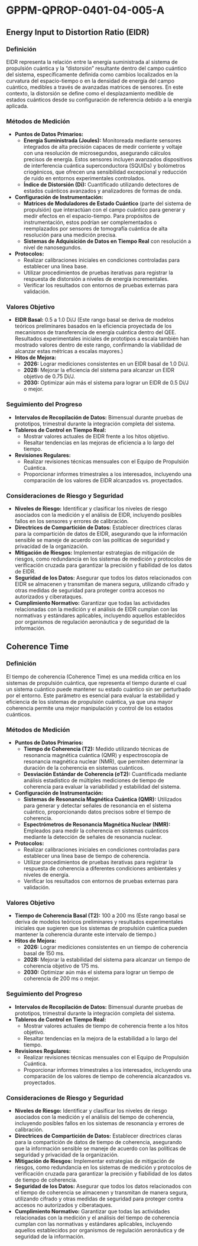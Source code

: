 # GPPM-QPROP-0401-04-005-A

## **Energy Input to Distortion Ratio (EIDR)**

### **Definición**  
EIDR representa la relación entre la energía suministrada al sistema de propulsión cuántica y la “distorsión” resultante dentro del campo cuántico del sistema, específicamente definida como cambios localizados en la curvatura del espacio-tiempo o en la densidad de energía del campo cuántico, medibles a través de avanzadas matrices de sensores. En este contexto, la distorsión se define como el desplazamiento medible de estados cuánticos desde su configuración de referencia debido a la energía aplicada.

### **Métodos de Medición**  
- **Puntos de Datos Primarios:**  
  - **Energía Suministrada (Joules):** Monitoreada mediante sensores integrados de alta precisión capaces de medir corriente y voltaje con una resolución de microsegundos, asegurando cálculos precisos de energía. Estos sensores incluyen avanzados dispositivos de interferencia cuántica superconductora (SQUIDs) y bolómetros criogénicos, que ofrecen una sensibilidad excepcional y reducción de ruido en entornos experimentales controlados.  
  - **Índice de Distorsión (Di):** Cuantificado utilizando detectores de estados cuánticos avanzados y analizadores de formas de onda.
- **Configuración de Instrumentación:**  
  - **Matrices de Moduladores de Estado Cuántico** (parte del sistema de propulsión) que interactúan con el campo cuántico para generar y medir efectos en el espacio-tiempo. Para propósitos de instrumentación, estos podrían ser complementados o reemplazados por sensores de tomografía cuántica de alta resolución para una medición precisa.  
  - **Sistemas de Adquisición de Datos en Tiempo Real** con resolución a nivel de nanosegundos.
- **Protocolos:**  
  - Realizar calibraciones iniciales en condiciones controladas para establecer una línea base.  
  - Utilizar procedimientos de pruebas iterativas para registrar la respuesta de distorsión a niveles de energía incrementales.  
  - Verificar los resultados con entornos de pruebas externas para validación.

### **Valores Objetivo**  
- **EIDR Basal:** 0.5 a 1.0 Di/J (Este rango basal se deriva de modelos teóricos preliminares basados en la eficiencia proyectada de los mecanismos de transferencia de energía cuántica dentro del QEE. Resultados experimentales iniciales de prototipos a escala también han mostrado valores dentro de este rango, confirmando la viabilidad de alcanzar estas métricas a escalas mayores.)  
- **Hitos de Mejora:**  
  - **2026:** Lograr mediciones consistentes en un EIDR basal de 1.0 Di/J.  
  - **2028:** Mejorar la eficiencia del sistema para alcanzar un EIDR objetivo de 0.75 Di/J.  
  - **2030:** Optimizar aún más el sistema para lograr un EIDR de 0.5 Di/J o mejor.

### **Seguimiento del Progreso**  
- **Intervalos de Recopilación de Datos:** Bimensual durante pruebas de prototipos, trimestral durante la integración completa del sistema.  
- **Tableros de Control en Tiempo Real:**  
  - Mostrar valores actuales de EIDR frente a los hitos objetivo.  
  - Resaltar tendencias en las mejoras de eficiencia a lo largo del tiempo.  
- **Revisiones Regulares:**  
  - Realizar revisiones técnicas mensuales con el Equipo de Propulsión Cuántica.  
  - Proporcionar informes trimestrales a los interesados, incluyendo una comparación de los valores de EIDR alcanzados vs. proyectados.

### **Consideraciones de Riesgo y Seguridad**  
- **Niveles de Riesgo:** Identificar y clasificar los niveles de riesgo asociados con la medición y el análisis de EIDR, incluyendo posibles fallos en los sensores y errores de calibración.  
- **Directrices de Compartición de Datos:** Establecer directrices claras para la compartición de datos de EIDR, asegurando que la información sensible se maneje de acuerdo con las políticas de seguridad y privacidad de la organización.  
- **Mitigación de Riesgos:** Implementar estrategias de mitigación de riesgos, como redundancia en los sistemas de medición y protocolos de verificación cruzada para garantizar la precisión y fiabilidad de los datos de EIDR.  
- **Seguridad de los Datos:** Asegurar que todos los datos relacionados con EIDR se almacenen y transmitan de manera segura, utilizando cifrado y otras medidas de seguridad para proteger contra accesos no autorizados y ciberataques.  
- **Cumplimiento Normativo:** Garantizar que todas las actividades relacionadas con la medición y el análisis de EIDR cumplan con las normativas y estándares aplicables, incluyendo aquellos establecidos por organismos de regulación aeronáutica y de seguridad de la información.

## **Coherence Time**

### **Definición**  
El tiempo de coherencia (Coherence Time) es una medida crítica en los sistemas de propulsión cuántica, que representa el tiempo durante el cual un sistema cuántico puede mantener su estado cuántico sin ser perturbado por el entorno. Este parámetro es esencial para evaluar la estabilidad y eficiencia de los sistemas de propulsión cuántica, ya que una mayor coherencia permite una mejor manipulación y control de los estados cuánticos.

### **Métodos de Medición**  
- **Puntos de Datos Primarios:**  
  - **Tiempo de Coherencia (T2):** Medido utilizando técnicas de resonancia magnética cuántica (QMR) y espectroscopía de resonancia magnética nuclear (NMR), que permiten determinar la duración de la coherencia en sistemas cuánticos.  
  - **Desviación Estándar de Coherencia (σT2):** Cuantificada mediante análisis estadístico de múltiples mediciones de tiempo de coherencia para evaluar la variabilidad y estabilidad del sistema.
- **Configuración de Instrumentación:**  
  - **Sistemas de Resonancia Magnética Cuántica (QMR):** Utilizados para generar y detectar señales de resonancia en el sistema cuántico, proporcionando datos precisos sobre el tiempo de coherencia.  
  - **Espectrómetros de Resonancia Magnética Nuclear (NMR):** Empleados para medir la coherencia en sistemas cuánticos mediante la detección de señales de resonancia nuclear.
- **Protocolos:**  
  - Realizar calibraciones iniciales en condiciones controladas para establecer una línea base de tiempo de coherencia.  
  - Utilizar procedimientos de pruebas iterativas para registrar la respuesta de coherencia a diferentes condiciones ambientales y niveles de energía.  
  - Verificar los resultados con entornos de pruebas externas para validación.

### **Valores Objetivo**  
- **Tiempo de Coherencia Basal (T2):** 100 a 200 ms (Este rango basal se deriva de modelos teóricos preliminares y resultados experimentales iniciales que sugieren que los sistemas de propulsión cuántica pueden mantener la coherencia durante este intervalo de tiempo.)  
- **Hitos de Mejora:**  
  - **2026:** Lograr mediciones consistentes en un tiempo de coherencia basal de 150 ms.  
  - **2028:** Mejorar la estabilidad del sistema para alcanzar un tiempo de coherencia objetivo de 175 ms.  
  - **2030:** Optimizar aún más el sistema para lograr un tiempo de coherencia de 200 ms o mejor.

### **Seguimiento del Progreso**  
- **Intervalos de Recopilación de Datos:** Bimensual durante pruebas de prototipos, trimestral durante la integración completa del sistema.  
- **Tableros de Control en Tiempo Real:**  
  - Mostrar valores actuales de tiempo de coherencia frente a los hitos objetivo.  
  - Resaltar tendencias en la mejora de la estabilidad a lo largo del tiempo.  
- **Revisiones Regulares:**  
  - Realizar revisiones técnicas mensuales con el Equipo de Propulsión Cuántica.  
  - Proporcionar informes trimestrales a los interesados, incluyendo una comparación de los valores de tiempo de coherencia alcanzados vs. proyectados.

### **Consideraciones de Riesgo y Seguridad**  
- **Niveles de Riesgo:** Identificar y clasificar los niveles de riesgo asociados con la medición y el análisis del tiempo de coherencia, incluyendo posibles fallos en los sistemas de resonancia y errores de calibración.  
- **Directrices de Compartición de Datos:** Establecer directrices claras para la compartición de datos de tiempo de coherencia, asegurando que la información sensible se maneje de acuerdo con las políticas de seguridad y privacidad de la organización.  
- **Mitigación de Riesgos:** Implementar estrategias de mitigación de riesgos, como redundancia en los sistemas de medición y protocolos de verificación cruzada para garantizar la precisión y fiabilidad de los datos de tiempo de coherencia.  
- **Seguridad de los Datos:** Asegurar que todos los datos relacionados con el tiempo de coherencia se almacenen y transmitan de manera segura, utilizando cifrado y otras medidas de seguridad para proteger contra accesos no autorizados y ciberataques.  
- **Cumplimiento Normativo:** Garantizar que todas las actividades relacionadas con la medición y el análisis del tiempo de coherencia cumplan con las normativas y estándares aplicables, incluyendo aquellos establecidos por organismos de regulación aeronáutica y de seguridad de la información.
